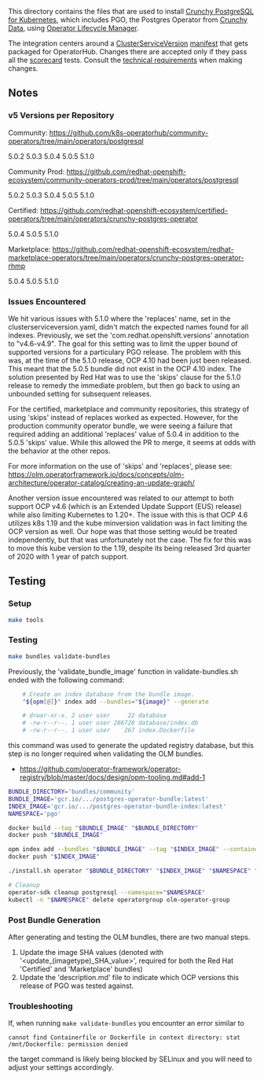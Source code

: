 This directory contains the files that are used to install [Crunchy PostgreSQL for Kubernetes][hub-listing],
which includes PGO, the Postgres Operator from [Crunchy Data][], using [Operator Lifecycle Manager][OLM].

The integration centers around a [ClusterServiceVersion][olm-csv] [manifest](./bundle.csv.yaml)
that gets packaged for OperatorHub. Changes there are accepted only if they pass all the [scorecard][]
tests. Consult the [technical requirements][hub-contrib] when making changes.

<!-- Requirements might have changed with https://github.com/operator-framework/community-operators/issues/4159 -->

[Crunchy Data]: https://www.crunchydata.com
[hub-contrib]: https://operator-framework.github.io/community-operators/packaging-operator/
[hub-listing]: https://operatorhub.io/operator/postgresql
[OLM]: https://github.com/operator-framework/operator-lifecycle-manager
[olm-csv]: https://github.com/operator-framework/operator-lifecycle-manager/blob/master/doc/design/building-your-csv.md
[scorecard]: https://sdk.operatorframework.io/docs/advanced-topics/scorecard/

[Red Hat Container Certification]: https://redhat-connect.gitbook.io/partner-guide-for-red-hat-openshift-and-container/
[Red Hat Operator Certification]: https://redhat-connect.gitbook.io/certified-operator-guide/

<!-- registry.connect.redhat.com/crunchydata/postgres-operator-bundle -->

## Notes

### v5 Versions per Repository

Community: https://github.com/k8s-operatorhub/community-operators/tree/main/operators/postgresql

5.0.2
5.0.3
5.0.4
5.0.5
5.1.0

Community Prod: https://github.com/redhat-openshift-ecosystem/community-operators-prod/tree/main/operators/postgresql

5.0.2
5.0.3
5.0.4
5.0.5
5.1.0

Certified: https://github.com/redhat-openshift-ecosystem/certified-operators/tree/main/operators/crunchy-postgres-operator

5.0.4
5.0.5
5.1.0

Marketplace: https://github.com/redhat-openshift-ecosystem/redhat-marketplace-operators/tree/main/operators/crunchy-postgres-operator-rhmp

5.0.4
5.0.5
5.1.0

### Issues Encountered

We hit various issues with 5.1.0 where the 'replaces' name, set in the clusterserviceversion.yaml, didn't match the
expected names found for all indexes. Previously, we set the 'com.redhat.openshift.versions' annotation to "v4.6-v4.9".
The goal for this setting was to limit the upper bound of supported versions for a particulary PGO release.
The problem with this was, at the time of the 5.1.0 release, OCP 4.10 had been just been released. This meant that the
5.0.5 bundle did not exist in the OCP 4.10 index. The solution presented by Red Hat was to use the 'skips' clause for
the 5.1.0 release to remedy the immediate problem, but then go back to using an unbounded setting for subsequent
releases.

For the certified, marketplace and community repositories, this strategy of using 'skips' instead of replaces worked as
expected. However, for the production community operator bundle, we were seeing a failure that required adding an
additional 'replaces' value of 5.0.4 in addition to the 5.0.5 'skips' value. While this allowed the PR to merge, it
seems at odds with the behavior at the other repos.

For more information on the use of 'skips' and 'replaces', please see:
https://olm.operatorframework.io/docs/concepts/olm-architecture/operator-catalog/creating-an-update-graph/


Another version issue encountered was related to our attempt to both support OCP v4.6 (which is an Extended Update
Support (EUS) release) while also limiting Kubernetes to 1.20+. The issue with this is that OCP 4.6 utilizes k8s 1.19
and the kube minversion validation was in fact limiting the OCP version as well. Our hope was that those setting would
be treated independently, but that was unfortunately not the case. The fix for this was to move this kube version to the
1.19, despite its being released 3rd quarter of 2020 with 1 year of patch support.

## Testing

### Setup

```sh
make tools
```

### Testing

```sh
make bundles validate-bundles
```

Previously, the 'validate_bundle_image' function in validate-bundles.sh ended
with the following command:

```sh
	# Create an index database from the bundle image.
	"${opm[@]}" index add --bundles="${image}" --generate

	# drwxr-xr-x. 2 user user     22 database
	# -rw-r--r--. 1 user user 286720 database/index.db
	# -rw-r--r--. 1 user user    267 index.Dockerfile
```

this command was used to generate the updated registry database, but this step
is no longer required when validating the OLM bundles.
- https://github.com/operator-framework/operator-registry/blob/master/docs/design/opm-tooling.md#add-1

```sh
BUNDLE_DIRECTORY='bundles/community'
BUNDLE_IMAGE='gcr.io/.../postgres-operator-bundle:latest'
INDEX_IMAGE='gcr.io/.../postgres-operator-bundle-index:latest'
NAMESPACE='pgo'

docker build --tag "$BUNDLE_IMAGE" "$BUNDLE_DIRECTORY"
docker push "$BUNDLE_IMAGE"

opm index add --bundles "$BUNDLE_IMAGE" --tag "$INDEX_IMAGE" --container-tool=docker
docker push "$INDEX_IMAGE"

./install.sh operator "$BUNDLE_DIRECTORY" "$INDEX_IMAGE" "$NAMESPACE" "$NAMESPACE"

# Cleanup
operator-sdk cleanup postgresql --namespace="$NAMESPACE"
kubectl -n "$NAMESPACE" delete operatorgroup olm-operator-group
```

### Post Bundle Generation

After generating and testing the OLM bundles, there are two manual steps.

1. Update the image SHA values (denoted with '<update_(imagetype)_SHA_value>', required for both the Red Hat 'Certified' and
'Marketplace' bundles)
2. Update the 'description.md' file to indicate which OCP versions this release of PGO was tested against.

### Troubleshooting

If, when running `make validate-bundles` you encounter an error similar  to

`cannot find Containerfile or Dockerfile in context directory: stat /mnt/Dockerfile: permission denied`

the target command is likely being blocked by SELinux and you will need to adjust
your settings accordingly.
